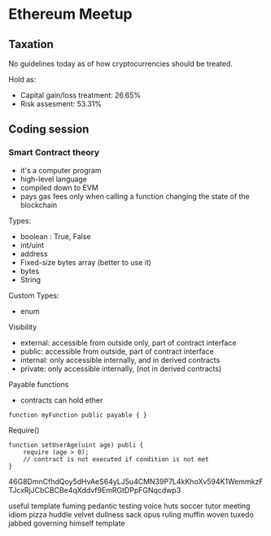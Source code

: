# Ethereum Meetup

## Taxation

No guidelines today as of how cryptocurrencies should be treated.

Hold as:
- Capital gain/loss treatment: 26.65%
- Risk assesment: 53.31%

## Coding session

### Smart Contract theory

- it's a computer program
- high-level language
- compiled down to EVM
- pays gas fees only when calling a function changing the state of the blockchain

Types:
- boolean : True, False
- int/uint
- address
- Fixed-size bytes array (better to use it)
- bytes
- String

Custom Types:
- enum


Visibility
- external: accessible from outside only, part of contract interface
- public: accessible from outside, part of contract interface
- internal: only accessible internally, and in derived contracts
- private: only accessible internally, (not in derived contracts)


Payable functions
- contracts can hold ether

```
function myFunction public payable { }
```

Require()

```
function setUserAge(uint age) publi {
    require (age > 0);
    // contract is not executed if condition is not met
}
```

46G8DmnCfhdQoy5dHvAeS64yLJ5u4CMN39P7L4kKhoXv594K1WemmkzFTJcxRjJCbCBCBe4qXddvf9EmRGtDPpFGNqcdwp3

useful template fuming pedantic testing voice huts soccer tutor meeting idiom pizza huddle velvet dullness sack opus ruling muffin woven tuxedo jabbed governing himself template
